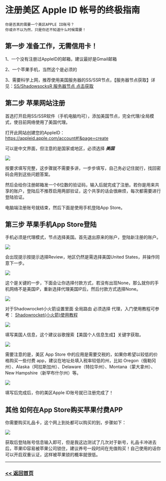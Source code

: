 # 注册美区 Apple ID 帐号的终极指南

```
你是否真的需要一个美区APPLE ID账号？
你或许不以为然，只是你还不知道什么时候需要！
```
## 第一步 准备工作，无需信用卡！

1、一个没有注册过AppleID的邮箱，建议最好是Gmail邮箱

2、一个苹果手机，当然这个是必须的

3、需要科学上网，推荐使用美国服务器的SS/SSR节点，【服务器节点获取】详见：[SS/ShadowsocksR 服务器节点 点击获取](ss.md)

## 第二步 苹果网站注册

首选打开启用SS/SSR软件（手机电脑均可），添加美国节点，完全代理/全局模式，使目前网络使用了美国代理。

打开此网站创建您的AppleID： https://appleid.apple.com/account#!&page=create

可以是中文界面，但注意的是国家或地区，必须选择 ***美国***

![](/img/apid1.jpg)

按要求填写完整，这步骤就不需要多讲，一步步填写，自己务必记住就行，找回密码会用到这些问题答案。

然后会给你注册邮箱发一个6位数的验证码，输入后就完成了注册。若你是用来共享的账户，登陆后不推荐启用两部验证，这个共享的话会很麻烦，每次都需要进行登陆验证。

电脑端注册账号就结束，然后下面是使用手机登陆App Store。

## 第三步 苹果手机App Store登陆

手机必须是代理模式，节点选择美国。首先退出原来的账户，登陆新注册的账户。

![](/img/apid2.jpg)

会出现提示按提示选择Review，地区仍然是需选择美国United States，并操作同意下一步。

![](/img/apid3.jpg)

这个是关键的一步，下面会让你选择付款方式，若没有出现None，那么就你的手机网络不是美国IP，重新选择代理美国IP后，然后付款方式选择None。

![](/img/apid4.jpg)

对于Shadowrocket小火箭设置里面 全局路由 必须选择 代理，入门使用教程可参考： [Shadowrocket(小火箭)使用教程](ios.md)

![](/img/apid5.jpg)

填写美国人信息，这个建议谷歌搜索【美国个人信息生成】关键字获取。

![](/img/apid6.jpg)

需要注意的是，美区 App Store 中的应用是需要交税的，如果你希望以较低的价格购买一些付费 app，建议在地址处填入税率较低的州，比如 Oregon（俄勒冈州）、Alaska（阿拉斯加州）、Delaware（特拉华州）、Montana（蒙大拿州）、New Hampshire（新罕布什尔州）等。

![](/img/apid7.jpg)

填写后完成后，你的美区Apple ID账号就已注册完成了！

## 其他 如何在App Store购买苹果付费APP

你需要购买礼品卡，这个网上到处都可以购买的到，步骤如下：

![](/img/apid8.jpg)

获取后登陆账号信息输入即可，但是我这边测试了几次对于新号，礼品卡冲进去后，苹果ID容易被苹果公司锁住，建议养号一段时间在充值购买！自己使用的话你可以开启双重认证，这样被苹果锁的概率就很低。

<hr>

### [<< 返回首页](README.md)
